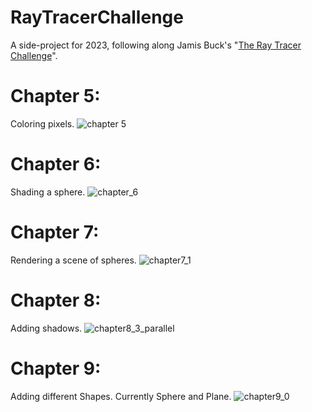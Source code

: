 # RayTracerChallenge
A side-project for 2023, following along Jamis Buck's "[The Ray Tracer Challenge](http://raytracerchallenge.com/)".

# Chapter 5:
Coloring pixels.
![chapter 5](https://user-images.githubusercontent.com/5237741/218668635-2f434dd7-0225-489a-bad5-f247058698e4.png)

# Chapter 6:
Shading a sphere.
![chapter_6](https://user-images.githubusercontent.com/5237741/219464251-1c71897d-fa12-4d1e-afcf-640e12c24d10.png)

# Chapter 7:
Rendering a scene of spheres.
![chapter7_1](https://user-images.githubusercontent.com/5237741/219983266-64d627b4-2807-432b-9682-f0fec3d0bf30.png)

# Chapter 8:
Adding shadows.
![chapter8_3_parallel](https://user-images.githubusercontent.com/5237741/221615365-072b3018-fe55-47ee-a666-7b83b99f6707.png)

# Chapter 9:
Adding different Shapes. Currently Sphere and Plane.
![chapter9_0](https://user-images.githubusercontent.com/5237741/223790106-d58120f2-e8fb-4a74-adc6-2fe229d4eb09.png)

